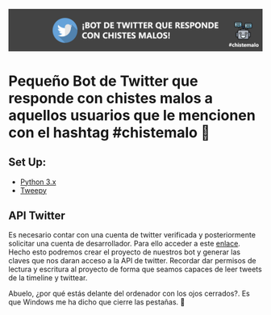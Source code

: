 ![alt tag](https://github.com/serNAVARRO7/twitterbot-chistesmalos/blob/master/header.png)

# Pequeño Bot de Twitter que responde con chistes malos a aquellos usuarios que le mencionen con el hashtag #chistemalo 🤖

## Set Up:
* [Python 3.x](https://www.python.org)
* [Tweepy](http://www.tweepy.org)


## API Twitter
Es necesario contar con una cuenta de twitter verificada y posteriormente solicitar una cuenta de desarrollador. Para ello acceder a este <a href="https://developer.twitter.com" target="_blank">enlace</a>. 
Hecho esto podremos crear el proyecto de nuestros bot y generar las claves que nos daran acceso a la API de twitter. Recordar dar permisos de lectura y escritura al proyecto de forma que seamos capaces de leer tweets de la timeline y twittear.



Abuelo, ¿por qué estás delante del ordenador con los ojos cerrados?. Es que Windows me ha dicho que cierre las pestañas. 🥁
